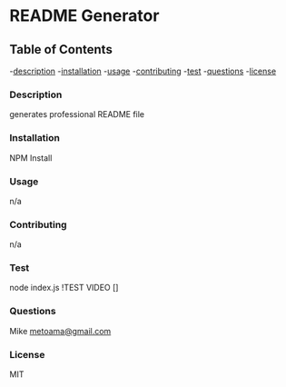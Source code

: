 
# README Generator 



## Table of Contents
-[description](#description)
-[installation](#installation)
-[usage](#usage)
-[contributing](#contributing)
-[test](#test)
-[questions](#questions)
-[license](#license)

### Description
generates professional README file 

### Installation
NPM Install

### Usage 
n/a

### Contributing
n/a

### Test 
node index.js
!TEST VIDEO []

### Questions 
Mike 
metoama@gmail.com
  
### License 
MIT  

